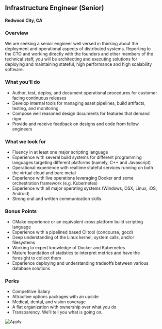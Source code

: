 ## Infrastructure Engineer (Senior)
#### Redwood City, CA

### Overview
We are seeking a senior engineer well versed in thinking about the deployment and operational aspects of distributed systems. Reporting to the CTO and working directly with the founders and other members of the technical staff, you will be architecting and executing solutions for deploying and maintaining stateful, high ­performance and high ­scalability software.

### What you'll do
+ Author, test, deploy, and document operational procedures for customer facing continuous releases  
+ Develop internal tools for managing asset pipelines, build artifacts, testing, and monitoring  
+ Compose well­ reasoned design documents for features that demand rigor   
+ Provide and receive feedback on designs and code from fellow engineers

### What we look for
+ Fluency in at least one major scripting language
+ Experience with several build systems for different programming languages targeting different platforms (namely, C++ and Javascript)
+ Operational experience with real­time stateful services running on both the virtual cloud and bare metal
+ Experience with live operations leveraging Docker and some orchestration framework (e.g. Kubernetes)
+ Experience with all major operating systems (Windows, OSX, Linux, iOS, Android)
+ Strong oral and written communication skills

### Bonus Points
+ CMake experience or an equivalent cross­ platform build scripting language
+ Experience with a pipelined based CI tool (concourse, gocd) 
+ Deep understanding of the Linux kernel, system calls, and/or filesystems  
+ Working to expert knowledge of Docker and Kubernetes
+ Mature foundation of statistics to interpret metrics and have the foresight to collect them 
+ Experience deploying and understanding tradeoffs between various database solutions

### Perks
+ Competitive Salary
+ Attractive options packages with an upside 
+ Medical, dental, and vision coverage 
+ A flat organization with ownership over what you do  
+ Transparency. We’ll tell you what is going on.


![Apply](https://dabuttonfactory.com/button.png?t=Apply&f=Calibri-Bold&ts=24&tc=fff&tshs=1&tshc=000&hp=20&vp=8&c=5&bgt=gradient&bgc=3d85c6&ebgc=073763)
